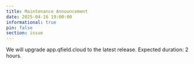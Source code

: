 ```yaml
---
title: Maintenance Announcement 
date: 2025-04-16 19:00:00
informational: true
pin: false
section: issue
---
```


We will upgrade app.qfield.cloud to the latest release.
Expected duration: 2 hours.
